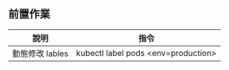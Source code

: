 ## 前置作業

| 說明                 | 指令                                     |
| -------------------- | ---------------------------------------- |
| 動態修改 lables      | kubectl label pods <podName> <env=production> |

